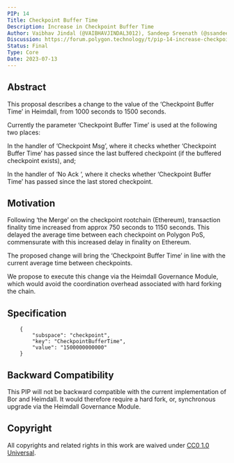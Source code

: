 ```yaml
---
PIP: 14
Title: Checkpoint Buffer Time
Description: Increase in Checkpoint Buffer Time
Author: Vaibhav Jindal (@VAIBHAVJINDAL3012), Sandeep Sreenath (@ssandeep)
Discussion: https://forum.polygon.technology/t/pip-14-increase-checkpoint-buffer-time/12369
Status: Final
Type: Core
Date: 2023-07-13
---
```


## Abstract
This proposal describes a change to the value of the ‘Checkpoint Buffer Time’ in Heimdall, from 1000 seconds to 1500 seconds.

Currently the parameter ‘Checkpoint Buffer Time’ is used at the following two places:

In the handler of ‘Checkpoint Msg’, where it checks whether ‘Checkpoint Buffer Time’ has passed since the last buffered checkpoint (if the buffered checkpoint exists), and;

In the handler of ‘No Ack ‘, where it checks whether ‘Checkpoint Buffer Time’ has passed since the last stored checkpoint.

## Motivation
Following ‘the Merge’ on the checkpoint rootchain (Ethereum), transaction finality time increased from approx 750 seconds to 1150 seconds. This delayed the average time between each checkpoint on Polygon PoS, commensurate with this increased delay in finality on Ethereum.

The proposed change will bring the ‘Checkpoint Buffer Time’ in line with the current average time between checkpoints.

We propose to execute this change via the Heimdall Governance Module, which would avoid the coordination overhead associated with hard forking the chain.

## Specification
        {
            "subspace": "checkpoint",
            "key": "CheckpointBufferTime",
            "value": "1500000000000"
        }

## Backward Compatibility
This PIP will not be backward compatible with the current implementation of Bor and Heimdall. It would therefore require a hard fork, or, synchronous upgrade via the Heimdall Governance Module.

## Copyright
All copyrights and related rights in this work are waived under [CC0 1.0 Universal](https://creativecommons.org/publicdomain/zero/1.0/legalcode).
